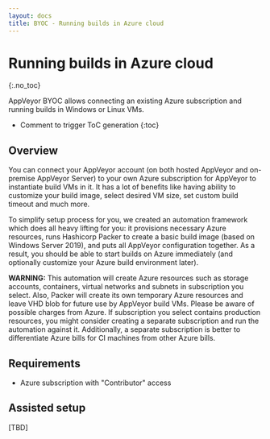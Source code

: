 ```yaml
---
layout: docs
title: BYOC - Running builds in Azure cloud
---
```


<!-- markdownlint-disable MD022 MD032 -->
# Running builds in Azure cloud
{:.no_toc}

AppVeyor BYOC allows connecting an existing Azure subscription and running builds in Windows or Linux VMs.

* Comment to trigger ToC generation
{:toc}
<!-- markdownlint-enable MD022 MD032 -->

## Overview

You can connect your AppVeyor account (on both hosted AppVeyor and on-premise AppVeyor Server) to your own Azure subscription for AppVeyor to instantiate build VMs in it. It has a lot of benefits like having ability to customize your build image, select desired VM size, set custom build timeout and much more.

To simplify setup process for you, we created an automation framework which does all heavy lifting for you: it provisions necessary Azure resources, runs Hashicorp Packer to create a basic build image (based on Windows Server 2019), and puts all AppVeyor configuration together. As a result, you should be able to start builds on Azure immediately (and optionally customize your Azure build environment later).

**WARNING:** This automation will create Azure resources such as storage accounts, containers, virtual networks and subnets in subscription you select. Also, Packer will create its own temporary Azure resources and leave VHD blob for future use by AppVeyor build VMs. Please be aware of possible charges from Azure. If subscription you select contains production resources, you might consider creating a separate subscription and run the automation against it. Additionally, a separate subscription is better to differentiate Azure bills for CI machines from other Azure bills.

## Requirements

* Azure subscription with "Contributor" access

## Assisted setup

[TBD]
